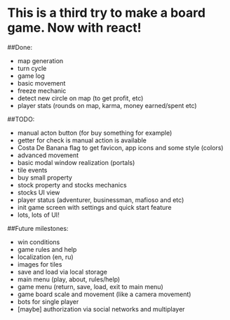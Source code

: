 # This is a third try to make a board game. Now with react!

##Done:

* map generation
* turn cycle
* game log
* basic movement
* freeze mechanic
* detect new circle on map (to get profit, etc)
* player stats (rounds on map, karma, money earned/spent etc)

##TODO:

* manual acton button (for buy something for example)
* getter for check is manual action is available
* Costa De Banana flag to get favicon, app icons and some style (colors)
* advanced movement
* basic modal window realization (portals)
* tile events
* buy small property
* stock property and stocks mechanics
* stocks UI view
* player status (adventurer, businessman, mafioso and etc)
* init game screen with settings and quick start feature
* lots, lots of UI!

##Future milestones:

* win conditions
* game rules and help
* localization (en, ru)
* images for tiles
* save and load via local storage
* main menu (play, about, rules/help)
* game menu (return, save, load, exit to main menu)
* game board scale and movement (like a camera movement)
* bots for single player
* [maybe] authorization via social networks and multiplayer